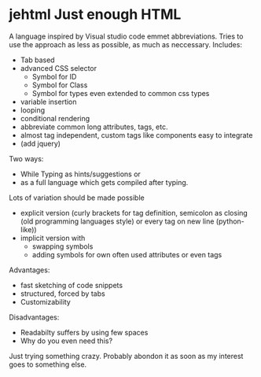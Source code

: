 # jehtml Just enough HTML

A language inspired by Visual studio code emmet abbreviations.
Tries to use the approach as less as possible, as much as neccessary.
Includes:
- Tab based
- advanced CSS selector
  - Symbol for ID
  - Symbol for Class
  - Symbol for types even extended to common css types
- variable insertion
- looping
- conditional rendering
- abbreviate common long attributes, tags, etc.
- almost tag independent, custom tags like components easy to integrate
- (add jquery)

Two ways:
- While Typing as hints/suggestions or
- as a full language which gets compiled after typing.

Lots of variation should be made possible
- explicit version (curly brackets for tag definition, semicolon as closing (old programming languages style) or every tag on new line (python-like))
- implicit version with
  - swapping symbols
  - adding symbols for own often used attributes or even tags

Advantages:
- fast sketching of code snippets
- structured, forced by tabs
- Customizability

Disadvantages:
- Readabilty suffers by using few spaces
- Why do you even need this?

Just trying something crazy.
Probably abondon it as soon as my interest goes to something else. 
